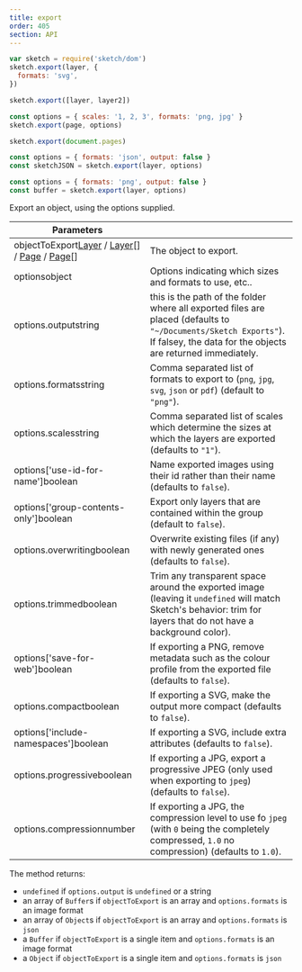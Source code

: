 ```yaml
---
title: export
order: 405
section: API
---
```


```javascript
var sketch = require('sketch/dom')
sketch.export(layer, {
  formats: 'svg',
})
```

```javascript
sketch.export([layer, layer2])
```

```javascript
const options = { scales: '1, 2, 3', formats: 'png, jpg' }
sketch.export(page, options)
```

```javascript
sketch.export(document.pages)
```

```javascript
const options = { formats: 'json', output: false }
const sketchJSON = sketch.export(layer, options)
```

```javascript
const options = { formats: 'png', output: false }
const buffer = sketch.export(layer, options)
```

Export an object, using the options supplied.

| Parameters                                                                                                        |                                                                                                                                                                                |
| ----------------------------------------------------------------------------------------------------------------- | ------------------------------------------------------------------------------------------------------------------------------------------------------------------------------ |
| objectToExport<span class="arg-type">[Layer](#layer) / [Layer](#layer)[] / [Page](#page) / [Page](#page)[]</span> | The object to export.                                                                                                                                                          |
| options<span class="arg-type">object</span>                                                                       | Options indicating which sizes and formats to use, etc..                                                                                                                       |
| options.output<span class="arg-type">string</span>                                                                | this is the path of the folder where all exported files are placed (defaults to `"~/Documents/Sketch Exports"`). If falsey, the data for the objects are returned immediately. |
| options.formats<span class="arg-type">string</span>                                                               | Comma separated list of formats to export to (`png`, `jpg`, `svg`, `json` or `pdf`) (default to `"png"`).                                                                      |
| options.scales<span class="arg-type">string</span>                                                                | Comma separated list of scales which determine the sizes at which the layers are exported (defaults to `"1"`).                                                                 |
| options['use-id-for-name']<span class="arg-type">boolean</span>                                                   | Name exported images using their id rather than their name (defaults to `false`).                                                                                              |
| options['group-contents-only']<span class="arg-type">boolean</span>                                               | Export only layers that are contained within the group (default to `false`).                                                                                                   |
| options.overwriting<span class="arg-type">boolean</span>                                                          | Overwrite existing files (if any) with newly generated ones (defaults to `false`).                                                                                             |
| options.trimmed<span class="arg-type">boolean</span>                                                              | Trim any transparent space around the exported image (leaving it `undefined` will match Sketch's behavior: trim for layers that do not have a background color).               |
| options['save-for-web']<span class="arg-type">boolean</span>                                                      | If exporting a PNG, remove metadata such as the colour profile from the exported file (defaults to `false`).                                                                   |
| options.compact<span class="arg-type">boolean</span>                                                              | If exporting a SVG, make the output more compact (defaults to `false`).                                                                                                        |
| options['include-namespaces']<span class="arg-type">boolean</span>                                                | If exporting a SVG, include extra attributes (defaults to `false`).                                                                                                            |
| options.progressive<span class="arg-type">boolean</span>                                                          | If exporting a JPG, export a progressive JPEG (only used when exporting to `jpeg`) (defaults to `false`).                                                                      |
| options.compression<span class="arg-type">number</span>                                                           | If exporting a JPG, the compression level to use fo `jpeg` (with `0` being the completely compressed, `1.0` no compression) (defaults to `1.0`).                               |

The method returns:

- `undefined` if `options.output` is `undefined` or a string
- an array of `Buffer`s if `objectToExport` is an array and `options.formats` is an image format
- an array of `Object`s if `objectToExport` is an array and `options.formats` is `json`
- a `Buffer` if `objectToExport` is a single item and `options.formats` is an image format
- a `Object` if `objectToExport` is a single item and `options.formats` is `json`
